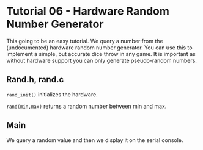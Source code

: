 Tutorial 06 - Hardware Random Number Generator
==============================================

This going to be an easy tutorial. We query a number from the (undocumented) hardware random
number generator. You can use this to implement a simple, but accurate dice throw in any game.
It is important as without hardware support you can only generate pseudo-random numbers.

Rand.h, rand.c
--------------

`rand_init()` initializes the hardware.

`rand(min,max)` returns a random number between min and max.

Main
----

We query a random value and then we display it on the serial console.
